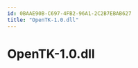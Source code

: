 ```yaml
---
id: 0BAAE90B-C697-4FB2-96A1-2C2B7EBAB627
title: "OpenTK-1.0.dll"
---
```


<a name="OpenTK-1.0.dll" class="injected"></a>


# OpenTK-1.0.dll
